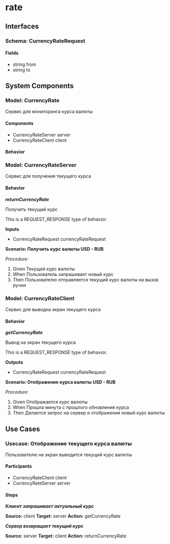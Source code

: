 # rate


## Interfaces

### Schema: CurrencyRateRequest

#### Fields

- string from
- string to


## System Components


### Model: CurrencyRate

Сервис для мониторинга курса валюты



#### Components
- CurrencyRateServer server
- CurrencyRateClient client


#### Behavior


### Model: CurrencyRateServer

Сервис для получения текущего курса



#### Behavior

***returnCurrencyRate***

Получить текущий курс


This is a REQUEST_RESPONSE type of behavior.


**Inputs**

- CurrencyRateRequest сurrencyRateRequest




**Scenario: Получить курс валюты USD - RUB**

*Procedure:*

1. Given Текущей курс валюты
1. When Пользователь запрашивает новый курс
1. Then Пользователю отправляется текущий курс валюты на вызов ручки


### Model: CurrencyRateClient

Сервис для выводна экран текущего курса



#### Behavior

***getCurrencyRate***

Вывод на экран текущего курса


This is a REQUEST_RESPONSE type of behavior.



**Outputs**

- CurrencyRateRequest сurrencyRateRequest



**Scenario: Отображение курса валюты USD - RUB**

*Procedure:*

1. Given Отображается курс валюты
1. When Прошла минута с прошлого обновления курса
1. Then Делается запрос на сервер и отображения новый курс валюты



## Use Cases

### Usecase: Отображение текущего курса валюты

Пользователю на экран выводится текущий курс валюты


#### Participants

- CurrencyRateClient client
- CurrencyRateServer server


#### Steps


***Клиент запрашивает актуальный курс***

 **Source:** client
 **Target:** server
 **Action:** getCurrencyRate

***Сервер возвращает текущий курс***

 **Source:** server
 **Target:** client
 **Action:** returnCurrencyRate

